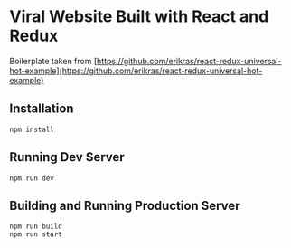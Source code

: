 # Viral Website Built with React and Redux

Boilerplate taken from [https://github.com/erikras/react-redux-universal-hot-example](https://github.com/erikras/react-redux-universal-hot-example)

## Installation

```
npm install
```

## Running Dev Server

```
npm run dev
```

## Building and Running Production Server

```
npm run build
npm run start
```


